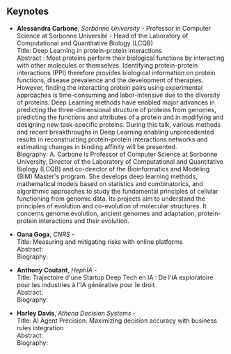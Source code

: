 ## Keynotes

* **Alessandra Carbone**, *Sorbonne University* - Professor in Computer Science at Sorbonne Université - Head of the Laboratory of Computational and Quantitative Biology (LCQB) <br>
Title: Deep Learning in protein-protein interactions <br>
Abstract : Most proteins perform their biological functions by interacting with other molecules or themselves.
Identifying protein-protein interactions (PPI) therefore provides biological information on protein functions, disease prevalence and the development of therapies.
However, finding the interacting protein pairs using experimental approaches is time-consuming and labor-intensive due to the diversity of proteins.
Deep Learning methods have enabled major advances in predicting the three-dimensional structure of proteins from genomes, predicting the functions and attributes of a protein and in modifying and designing new task-specific proteins.
During this talk, various methods and recent breakthroughs in Deep Learning enabling unprecedented results in reconstructing protein-protein interactions networks and estimating changes in binding affinity will be presented. <br/>
Biography: A. Carbone is Professor of Computer Science at Sorbonne University, 
Director of the Laboratory of Computational and Quantitative Biology (LCQB) and co-director of the Bioinformatics and Modeling (BIM) Master's program. 
She develops deep learning methods, mathematical models based on statistics and combinatorics, and algorithmic approaches to study the fundamental principles of cellular functioning from genomic data. 
Its projects aim to understand the principles of evolution and co-evolution of molecular structures. It concerns genome evolution, ancient genomes and adaptation, protein-protein interactions and their evolution.



* **Oana Goga**, *CNRS* - <br>
Title: Measuring and mitigating risks with online platforms <br>
Abstract: <br/>
Biography: <br>


* **Anthony Coutant**, *HephIA* - <br>
Title: Trajectoire d'une Startup Deep Tech en IA : De l'IA exploratoire pour les industries à l'IA générative pour le droit <br>
Abstract: <br/>
Biography: <br/>


* **Harley Davis**, *Athena Decision Systems* - <br>
Title: AI Agent Precision: Maximizing decision accuracy with business rules integration <br>
Abstract: <br/>
Biography: 
